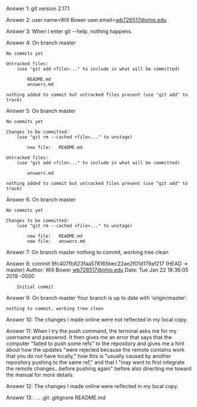 Answer 1:
    git version 2.17.1

Answer 2:
    user.name=Will Bower
    user.email=wb726517@ohio.edu

Answer 3:
    When I enter git --help, nothing happens.

Answer 4:
    On branch master

    No commits yet

    Untracked files:
        (use "git add <file>..." to include in what will be committed)

            README.md
            answers.md
        
    nothing added to commit but untracked files present (use "git add" to track)

Answer 5:
    On branch master

    No commits yet

    Changes to be committed:
        (use "git rm --cached <file>..." to unstage)

            new file:   README.md
    
    Untracked files:
        (use "git add <file>..." to include in what will be committed)

            answers.md
        
    nothing added to commit but untracked files present (use "git add" to track)

Answer 6:
    On branch master

    No commits yet

    Changes to be committed:
        (use "git rm --cached <file>..." to unstage)

            new file:   README.md
            new file:   answers.md

Answer 7:
    On branch master
    nothing to commit, working tree clean

Answer 8:
    commit 9fc407fb823faa578165bec22ae2f01d179af217 (HEAD -> master)
    Author: Will Bower <wb726517@ohio.edu>
    Date:   Tue Jan 22 18:36:05 2019 -0500

        Initial commit

Answer 9:
    On branch master
    Your branch is up to date with 'origin/master'.

    nothing to commit, working tree clean

Answer 10:
    The changes I made online were not reflected in my local copy.

Answer 11:
    When I try the push command, the terminal asks me for my username and passwrod. It then gives me an error that says that the computer "failed to push some refs" to the repository and gives me a hint about how the updates "were rejected because the remote contains work that you do not have locally," how this is "usually caused by another repository pushing to the same ref," and that I "may want to first integrate the remote changes...before pushing again" before also directing me toward the manual for more details.

Answer 12:
    The changes I made online were reflected in my local copy.

Answer 13:
    .   ..  .git  .gitignore  README.md
